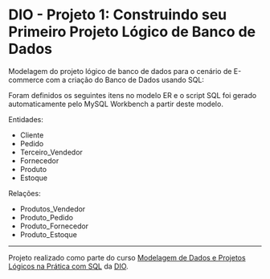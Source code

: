# DIO - Projeto 1: Construindo seu Primeiro Projeto Lógico de Banco de Dados

Modelagem do projeto lógico de banco de dados para o cenário de E-commerce com a criação do Banco de Dados usando SQL:

Foram definidos os seguintes itens no modelo ER e o script SQL foi gerado automaticamente pelo MySQL Workbench a partir deste modelo.

Entidades:
- Cliente
- Pedido
- Terceiro_Vendedor
- Fornecedor
- Produto
- Estoque

Relações:
- Produtos_Vendedor
- Produto_Pedido
- Produto_Fornecedor
- Produto_Estoque

---

Projeto realizado como parte do curso [Modelagem de Dados e Projetos Lógicos na Prática com SQL](https://web.dio.me/project/construindo-seu-primeiro-projeto-logico-de-banco-de-dados/learning/39e34429-4deb-4410-bdc1-99373fe3d2ce) da [DIO](https://web.dio.me).